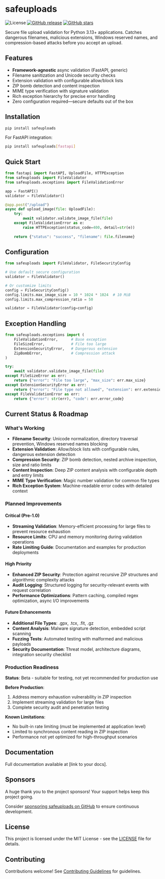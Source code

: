 # safeuploads

![License](https://img.shields.io/github/license/joaovitoriasilva/safeuploads)
[![GitHub release](https://img.shields.io/github/v/release/joaovitoriasilva/safeuploads)](https://github.com/joaovitoriasilva/safeuploads/releases)
[![GitHub stars](https://img.shields.io/github/stars/joaovitoriasilva/safeuploads.svg?style=social&label=Star)](https://github.com/joaovitoriasilva/safeuploads/stargazers)

Secure file upload validation for Python 3.13+ applications. Catches dangerous filenames, malicious extensions, Windows reserved names, and compression-based attacks before you accept an upload.

## Features

- **Framework-agnostic** async validation (FastAPI, generic)
- Filename sanitization and Unicode security checks
- Extension validation with configurable allow/block lists
- ZIP bomb detection and content inspection
- MIME type verification with signature validation
- Rich exception hierarchy for precise error handling
- Zero configuration required—secure defaults out of the box

## Installation

```bash
pip install safeuploads
```

For FastAPI integration:
```bash
pip install safeuploads[fastapi]
```

## Quick Start

```python
from fastapi import FastAPI, UploadFile, HTTPException
from safeuploads import FileValidator
from safeuploads.exceptions import FileValidationError

app = FastAPI()
validator = FileValidator()

@app.post("/upload")
async def upload_image(file: UploadFile):
    try:
        await validator.validate_image_file(file)
    except FileValidationError as e:
        raise HTTPException(status_code=400, detail=str(e))
    
    return {"status": "success", "filename": file.filename}
```

## Configuration

```python
from safeuploads import FileValidator, FileSecurityConfig

# Use default secure configuration
validator = FileValidator()

# Or customize limits
config = FileSecurityConfig()
config.limits.max_image_size = 10 * 1024 * 1024  # 10 MiB
config.limits.max_compression_ratio = 50

validator = FileValidator(config=config)
```

## Exception Handling

```python
from safeuploads.exceptions import (
    FileValidationError,      # Base exception
    FileSizeError,            # File too large
    ExtensionSecurityError,   # Dangerous extension
    ZipBombError,             # Compression attack
)

try:
    await validator.validate_image_file(file)
except FileSizeError as err:
    return {"error": "File too large", "max_size": err.max_size}
except ExtensionSecurityError as err:
    return {"error": "File type not allowed", "extension": err.extension}
except FileValidationError as err:
    return {"error": str(err), "code": err.error_code}
```

## Current Status & Roadmap

### What's Working

- **Filename Security**: Unicode normalization, directory traversal prevention, Windows reserved names blocking
- **Extension Validation**: Allow/block lists with configurable rules, dangerous extension detection
- **Compression Security**: ZIP bomb detection, nested archive inspection, size and ratio limits
- **Content Inspection**: Deep ZIP content analysis with configurable depth and entry limits
- **MIME Type Verification**: Magic number validation for common file types
- **Rich Exception System**: Machine-readable error codes with detailed context

### Planned Improvements

#### Critical (Pre-1.0)
- **Streaming Validation**: Memory-efficient processing for large files to prevent resource exhaustion
- **Resource Limits**: CPU and memory monitoring during validation operations
- **Rate Limiting Guide**: Documentation and examples for production deployments

#### High Priority
- **Enhanced ZIP Security**: Protection against recursive ZIP structures and algorithmic complexity attacks
- **Audit Logging**: Structured logging for security-relevant events with request correlation
- **Performance Optimizations**: Pattern caching, compiled regex optimization, async I/O improvements

#### Future Enhancements
- **Additional File Types**: .gpx, .tcx, .fit, .gz
- **Content Analysis**: Malware signature detection, embedded script scanning
- **Fuzzing Tests**: Automated testing with malformed and malicious payloads
- **Security Documentation**: Threat model, architecture diagrams, integration security checklist

### Production Readiness

**Status**: Beta - suitable for testing, not yet recommended for production use

**Before Production**:
1. Address memory exhaustion vulnerability in ZIP inspection
2. Implement streaming validation for large files
3. Complete security audit and penetration testing

**Known Limitations**:
- No built-in rate limiting (must be implemented at application level)
- Limited to synchronous content reading in ZIP inspection
- Performance not yet optimized for high-throughput scenarios

## Documentation

Full documentation available at [link to your docs].

## Sponsors

A huge thank you to the project sponsors! Your support helps keep this project going.

Consider [sponsoring safeuploads on GitHub](https://github.com/sponsors/joaovitoriasilva) to ensure continuous development.

## License

This project is licensed under the MIT License - see the [LICENSE](LICENSE) file for details.

## Contributing

Contributions welcome! See [Contributing Guidelines](CONTRIBUTING.md) for guidelines.


